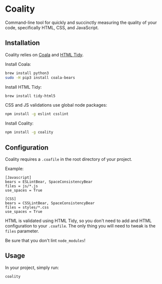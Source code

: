 # Coality

Command-line tool for quickly and succinctly measuring the quality of your code, specifically HTML, CSS, and JavaScript.

## Installation

Coality relies on [Coala](https://github.com/coala/coala) and [HTML Tidy](http://www.html-tidy.org/).

Install Coala:

```sh
brew install python3
sudo -H pip3 install coala-bears
```

Install HTML Tidy:

```sh
brew install tidy-html5
```

CSS and JS validations use global node packages:

```sh
npm install -g eslint csslint
```

Install Coality:

```sh
npm install -g coality
```

## Configuration

Coality requires a `.coafile` in the root directory of your project.

Example:

```
[Javascript]
bears = ESLintBear, SpaceConsistencyBear
files = js/*.js
use_spaces = True

[CSS]
bears = CSSLintBear, SpaceConsistencyBear
files = styles/*.css
use_spaces = True
```

HTML is validated using HTML Tidy, so you don't need to add and HTML configuration to your `.coafile`. The only thing you will need to tweak is the `files` parameter.

Be sure that you don't lint `node_modules`!

## Usage

In your project, simply run:

```sh
coality
```

